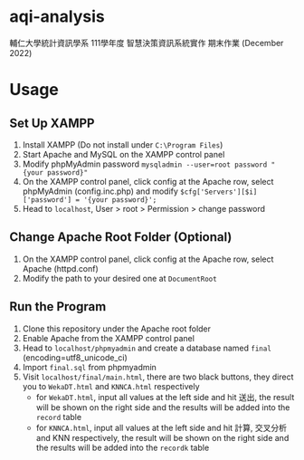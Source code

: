 # aqi-analysis
輔仁大學統計資訊學系 111學年度 智慧決策資訊系統實作 期末作業 (December 2022)

# Usage
## Set Up XAMPP
1. Install XAMPP (Do not install under `C:\Program Files`)
2. Start Apache and MySQL on the XAMPP control panel
3. Modify phpMyAdmin password `mysqladmin --user=root password "{your password}"`
4. On the XAMPP control panel, click config at the Apache row, select phpMyAdmin (config.inc.php) and modify `$cfg['Servers'][$i]['password'] = '{your password}';`
5. Head to `localhost`, User > root > Permission > change password

## Change Apache Root Folder (Optional)
1. On the XAMPP control panel, click config at the Apache row, select Apache (httpd.conf)
2. Modify the path to your desired one at `DocumentRoot`

## Run the Program
1. Clone this repository under the Apache root folder
2. Enable Apache from the XAMPP control panel
3. Head to `localhost/phpmyadmin` and create a database named `final` (encoding=utf8_unicode_ci)
4. Import `final.sql` from phpmyadmin
5. Visit `localhost/final/main.html`, there are two black buttons, they direct you to `WekaDT.html` and `KNNCA.html` respectively
    - for `WekaDT.html`, input all values at the left side and hit 送出, the result will be shown on the right side and the results will be added into the `record` table 
    - for `KNNCA.html`, input all values at the left side and hit 計算, 交叉分析 and KNN respectively, the result will be shown on the right side and the results will be added into the `recordk` table
